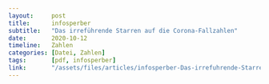 ```yaml
---
layout:     post
title:      infosperber
subtitle:   "Das irreführende Starren auf die Corona-Fallzahlen"
date:       2020-10-12
timeline:   Zahlen
categories: [Datei, Zahlen]
tags:       [pdf, infosperber]
link:       "/assets/files/articles/infosperber-Das-irrefuhrende-Starren-auf-die-Corona-Fallzahlen.pdf"
---
```

<object data="{{ page.link }}" style='height:calc(100vh - 400px); width: 100%' type='application/pdf'></object>
